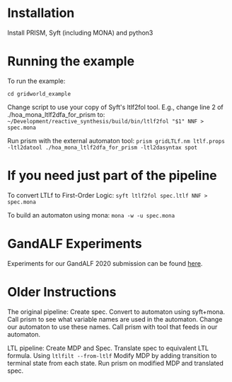 # Installation
Install PRISM, Syft (including MONA) and python3

# Running the example
To run the example:

```cd gridworld_example```

Change script to use your copy of Syft's ltlf2fol tool. E.g., change line 2 of ./hoa_mona_ltlf2dfa_for_prism to:
```~/Development/reactive_synthesis/build/bin/ltlf2fol "$1" NNF > spec.mona```


Run prism with the external automaton tool:
```prism gridLTLf.nm ltlf.props -ltl2datool ./hoa_mona_ltlf2dfa_for_prism -ltl2dasyntax spot```



# If you need just part of the pipeline

To convert LTLf to First-Order Logic:
```syft ltlf2fol spec.ltlf NNF > spec.mona```

To build an automaton using mona:
```mona -w -u spec.mona```

# GandALF Experiments
Experiments for our GandALF 2020 submission can be found [here](https://github.com/andrewmw94/gandalf_2020_experiments).

# Older Instructions

The original pipeline:
Create spec.
Convert to automaton using syft+mona.
Call prism to see what variable names are used in the automaton.
Change our automaton to use these names.
Call prism with tool that feeds in our automaton.

LTL pipeline:
Create MDP and Spec.
Translate spec to equivalent LTL formula. Using ```ltlfilt --from-ltlf```
Modify MDP by adding transition to terminal state from each state.
Run prism on modified MDP and translated spec.


